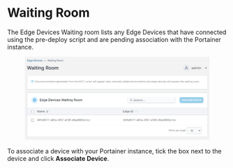 # Waiting Room

The Edge Devices Waiting room lists any Edge Devices that have connected using the pre-deploy script and are pending association with the Portainer instance.

<figure><img src="../../../.gitbook/assets/2.15-edge-devices-waitingroom.png" alt=""><figcaption></figcaption></figure>

To associate a device with your Portainer instance, tick the box next to the device and click **Associate Device**.
